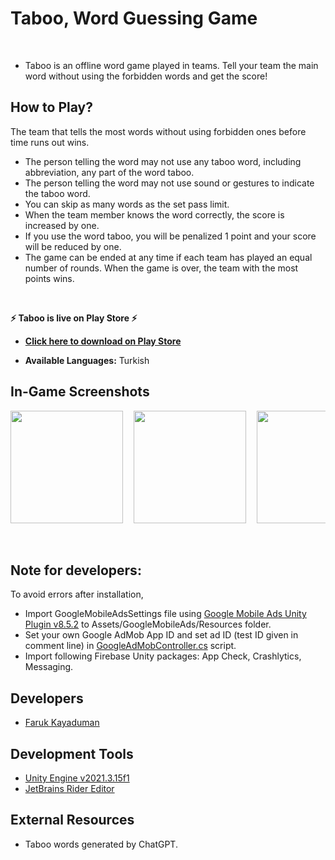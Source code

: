 # Taboo, Word Guessing Game
<br>

- Taboo is an offline word game played in teams. Tell your team the main word without using the forbidden words and get the score!

## How to Play?
The team that tells the most words without using forbidden ones before time runs out wins.
- The person telling the word may not use any taboo word, including abbreviation, any part of the word taboo.
- The person telling the word may not use sound or gestures to indicate the taboo word.
- You can skip as many words as the set pass limit.
- When the team member knows the word correctly, the score is increased by one.
- If you use the word taboo, you will be penalized 1 point and your score will be reduced by one.
- The game can be ended at any time if each team has played an equal number of rounds. When the game is over, the team with the most points wins.
<br>

**⚡ Taboo is live on Play Store ⚡** 

- [**Click here to download on Play Store**](https://play.google.com/store/apps/details?id=com.virca.taboo)

- **Available Languages:** Turkish

## In-Game Screenshots
<pre>
<img src="https://user-images.githubusercontent.com/54947066/209368877-1f4a3837-5076-4d46-837b-a7ec18228f20.jpg" width="180">  <img src="https://user-images.githubusercontent.com/54947066/209368980-a9dadcde-f9a6-436c-9bd0-0eea2988edd9.jpg" width="180">  <img src="https://user-images.githubusercontent.com/54947066/209369197-f2155469-82b5-4373-9491-45b4f785e3db.jpg" width="180">  <img src="https://user-images.githubusercontent.com/54947066/209369503-ca920f33-64ca-477b-a857-a6880a91e43f.jpg" width="180">  <img src="https://user-images.githubusercontent.com/54947066/209369744-f544fb21-1375-4761-9d82-ed04d7583528.jpg" width="180">
</pre>
<br>

## Note for developers:
To avoid errors after installation,
- Import GoogleMobileAdsSettings file using [Google Mobile Ads Unity Plugin v8.5.2](https://github.com/googleads/googleads-mobile-unity/releases/tag/v8.5.2) to Assets/GoogleMobileAds/Resources folder.
- Set your own Google AdMob App ID and set ad ID (test ID given in comment line) in [GoogleAdMobController.cs](https://github.com/FarukKayaduman/taboo-word-game/blob/main/Assets/Scripts/GoogleAdMobController.cs) script.
- Import following Firebase Unity packages: App Check, Crashlytics, Messaging.

## Developers
- [Faruk Kayaduman](https://www.linkedin.com/in/farukkayaduman/)

## Development Tools
* [Unity Engine v2021.3.15f1](https://unity.com/)
* [JetBrains Rider Editor](https://www.jetbrains.com/rider/)

## External Resources
* Taboo words generated by ChatGPT.
